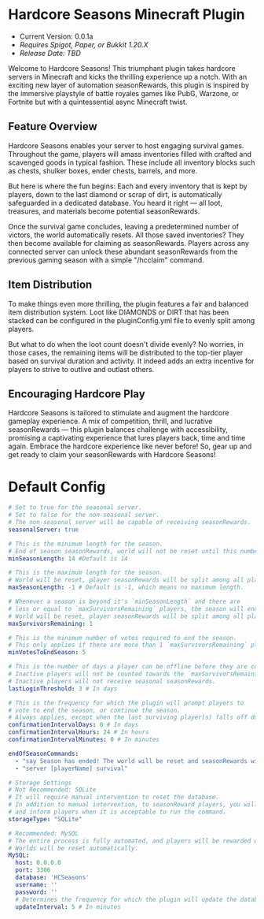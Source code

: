 # Hardcore Seasons Minecraft Plugin
- Current Version: 0.0.1a
- _Requires Spigot, Paper, or Bukkit 1.20.X_
- _Release Date: TBD_

Welcome to Hardcore Seasons! This triumphant plugin takes hardcore servers in Minecraft and kicks the thrilling experience up a notch. With an exciting new layer of automation seasonRewards, this plugin is inspired by the immersive playstyle of battle royales games like PubG, Warzone, or Fortnite but with a quintessential async Minecraft twist.

## Feature Overview

Hardcore Seasons enables your server to host engaging survival games. Throughout the game, players will amass inventories filled with crafted and scavenged goods in typical fashion. These include all inventory blocks such as chests, shulker boxes, ender chests, barrels, and more.

But here is where the fun begins: Each and every inventory that is kept by players, down to the last diamond or scrap of dirt, is automatically safeguarded in a dedicated database. You heard it right — all loot, treasures, and materials become potential seasonRewards.

Once the survival game concludes, leaving a predetermined number of victors, the world automatically resets. All those saved inventories? They then become available for claiming as seasonRewards. Players across any connected server can unlock these abundant seasonRewards from the previous gaming season with a simple "/hcclaim" command.

## Item Distribution

To make things even more thrilling, the plugin features a fair and balanced item distribution system. Loot like DIAMONDS or DIRT that has been stacked can be configured in the pluginConfig.yml file to evenly split among players.

But what to do when the loot count doesn't divide evenly? No worries, in those cases, the remaining items will be distributed to the top-tier player based on survival duration and activity. It indeed adds an extra incentive for players to strive to outlive and outlast others.

## Encouraging Hardcore Play
Hardcore Seasons is tailored to stimulate and augment the hardcore gameplay experience. A mix of competition, thrill, and lucrative seasonRewards — this plugin balances challenge with accessibility, promising a captivating experience that lures players back, time and time again. Embrace the hardcore experience like never before! So, gear up and get ready to claim your seasonRewards with Hardcore Seasons!

# Default Config
```yaml
# Set to true for the seasonal server.
# Set to false for the non-seasonal server.
# The non-seasonal server will be capable of receiving seasonRewards.
seasonalServer: true

# This is the minimum length for the season.
# End of season seasonRewards, world will not be reset until this number of days has elapsed.
minSeasonLength: 14 #Default is 14

# This is the maximum length for the season.
# World will be reset, player seasonRewards will be split among all players.
maxSeasonLength: -1 # Default is -1, which means no maximum length.

# Whenever a season is beyond it's `minSeasonLength` and there are
# less or equal to `maxSurvivorsRemaining` players, the season will end.
# World will be reset, player seasonRewards will be split among all players.
maxSurvivorsRemaining: 1

# This is the minimum number of votes required to end the season.
# This only applies if there are more than 1 `maxSurvivorsRemaining` players.
minVotesToEndSeason: 5

# This is the number of days a player can be offline before they are considered inactive.
# Inactive players will not be counted towards the `maxSurvivorsRemaining` count.
# Inactive players will not receive seasonal seasonRewards.
lastLoginThreshold: 3 # In days

# This is the frequency for which the plugin will prompt players to
# vote to end the season, or continue the season.
# Always applies, except when the last surviving player(s) falls off due to inactivity.
confirmationIntervalDays: 0 # In days
confirmationIntervalHours: 24 # In hours
confirmationIntervalMinutes: 0 # In minutes

endOfSeasonCommands:
  - "say Season has ended! The world will be reset and seasonRewards will be split among all players."
  - "server [playerName] survival"

# Storage Settings
# Not Recommended: SQLite
# It will require manual intervention to reset the database.
# In addition to manual intervention, to seasonReward players, you will need to move the database file to the server
# and inform players when it is acceptable to run the command.
storageType: "SQLite"

# Recommended: MySQL
# The entire process is fully automated, and players will be rewarded whenever the season ends.
# Worlds will be reset automatically.
MySQL:
  host: 0.0.0.0
  port: 3306
  database: 'HCSeasons'
  username: ''
  password: ''
  # Determines the frequency for which the plugin will update the database.
  updateInterval: 5 # In minutes
```